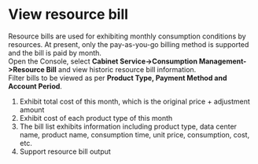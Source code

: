 # View resource bill
Resource bills are used for exhibiting monthly consumption conditions by resources. At present, only the pay-as-you-go billing method is supported and the bill is paid by month.</br>
Open the Console, select **Cabinet Service->Consumption Management->Resource Bill** and view historic resource bill information.</br>
Filter bills to be viewed as per **Product Type, Payment Method and Account Period**.
1. Exhibit total cost of this month, which is the original price + adjustment amount
2. Exhibit cost of each product type of this month
3. The bill list exhibits information including product type, data center name, product name, consumption time, unit price, consumption, cost, etc.
4. Support resource bill output
